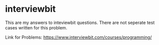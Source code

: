 # interviewbit
This are my answers to inteviewbit questions.
There are not seperate test cases written for this problem.

Link for Problems: https://www.interviewbit.com/courses/programming/
